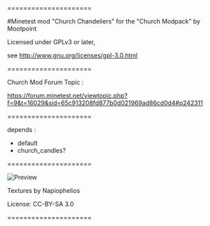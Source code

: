 =====================

#Minetest mod  "Church Chandeliers"
for  the "Church Modpack" by Mootpoint

Licensed under GPLv3 or later,

see http://www.gnu.org/licenses/gpl-3.0.html

=====================

Church Mod Forum Topic :

https://forum.minetest.net/viewtopic.php?f=9&t=16029&sid=65c913208fd877b0d021969ad86cd0d4#p242311

=====================

depends :
- default
- church_candles?

=====================

![Preview](https://)


Textures by Napiophelios

License: CC-BY-SA 3.0

=====================
